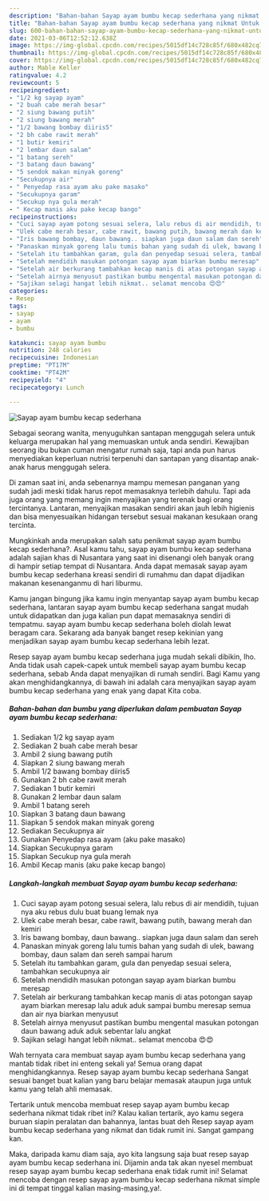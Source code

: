 ```yaml
---
description: "Bahan-bahan Sayap ayam bumbu kecap sederhana yang nikmat Untuk Jualan"
title: "Bahan-bahan Sayap ayam bumbu kecap sederhana yang nikmat Untuk Jualan"
slug: 600-bahan-bahan-sayap-ayam-bumbu-kecap-sederhana-yang-nikmat-untuk-jualan
date: 2021-03-06T12:52:12.638Z
image: https://img-global.cpcdn.com/recipes/5015df14c728c85f/680x482cq70/sayap-ayam-bumbu-kecap-sederhana-foto-resep-utama.jpg
thumbnail: https://img-global.cpcdn.com/recipes/5015df14c728c85f/680x482cq70/sayap-ayam-bumbu-kecap-sederhana-foto-resep-utama.jpg
cover: https://img-global.cpcdn.com/recipes/5015df14c728c85f/680x482cq70/sayap-ayam-bumbu-kecap-sederhana-foto-resep-utama.jpg
author: Mable Keller
ratingvalue: 4.2
reviewcount: 5
recipeingredient:
- "1/2 kg sayap ayam"
- "2 buah cabe merah besar"
- "2 siung bawang putih"
- "2 siung bawang merah"
- "1/2 bawang bombay diiris5"
- "2 bh cabe rawit merah"
- "1 butir kemiri"
- "2 lembar daun salam"
- "1 batang sereh"
- "3 batang daun bawang"
- "5 sendok makan minyak goreng"
- "Secukupnya air"
- " Penyedap rasa ayam aku pake masako"
- "Secukupnya garam"
- "Secukup nya gula merah"
- " Kecap manis aku pake kecap bango"
recipeinstructions:
- "Cuci sayap ayam potong sesuai selera, lalu rebus di air mendidih, tujuan nya aku rebus dulu buat buang lemak nya"
- "Ulek cabe merah besar, cabe rawit, bawang putih, bawang merah dan kemiri"
- "Iris bawang bombay, daun bawang.. siapkan juga daun salam dan sereh"
- "Panaskan minyak goreng lalu tumis bahan yang sudah di ulek, bawang bombay, daun salam dan sereh sampai harum"
- "Setelah itu tambahkan garam, gula dan penyedap sesuai selera, tambahkan secukupnya air"
- "Setelah mendidih masukan potongan sayap ayam biarkan bumbu meresap"
- "Setelah air berkurang tambahkan kecap manis di atas potongan sayap ayam biarkan meresap lalu aduk aduk sampai bumbu meresap semua dan air nya biarkan menyusut"
- "Setelah airnya menyusut pastikan bumbu mengental masukan potongan daun bawang aduk aduk sebentar lalu angkat"
- "Sajikan selagi hangat lebih nikmat.. selamat mencoba 😍😍"
categories:
- Resep
tags:
- sayap
- ayam
- bumbu

katakunci: sayap ayam bumbu 
nutrition: 248 calories
recipecuisine: Indonesian
preptime: "PT17M"
cooktime: "PT42M"
recipeyield: "4"
recipecategory: Lunch

---
```



![Sayap ayam bumbu kecap sederhana](https://img-global.cpcdn.com/recipes/5015df14c728c85f/680x482cq70/sayap-ayam-bumbu-kecap-sederhana-foto-resep-utama.jpg)

Sebagai seorang wanita, menyuguhkan santapan menggugah selera untuk keluarga merupakan hal yang memuaskan untuk anda sendiri. Kewajiban seorang ibu bukan cuman mengatur rumah saja, tapi anda pun harus menyediakan keperluan nutrisi terpenuhi dan santapan yang disantap anak-anak harus menggugah selera.

Di zaman  saat ini, anda sebenarnya mampu memesan panganan yang sudah jadi meski tidak harus repot memasaknya terlebih dahulu. Tapi ada juga orang yang memang ingin menyajikan yang terenak bagi orang tercintanya. Lantaran, menyajikan masakan sendiri akan jauh lebih higienis dan bisa menyesuaikan hidangan tersebut sesuai makanan kesukaan orang tercinta. 



Mungkinkah anda merupakan salah satu penikmat sayap ayam bumbu kecap sederhana?. Asal kamu tahu, sayap ayam bumbu kecap sederhana adalah sajian khas di Nusantara yang saat ini disenangi oleh banyak orang di hampir setiap tempat di Nusantara. Anda dapat memasak sayap ayam bumbu kecap sederhana kreasi sendiri di rumahmu dan dapat dijadikan makanan kesenanganmu di hari liburmu.

Kamu jangan bingung jika kamu ingin menyantap sayap ayam bumbu kecap sederhana, lantaran sayap ayam bumbu kecap sederhana sangat mudah untuk didapatkan dan juga kalian pun dapat memasaknya sendiri di tempatmu. sayap ayam bumbu kecap sederhana boleh diolah lewat beragam cara. Sekarang ada banyak banget resep kekinian yang menjadikan sayap ayam bumbu kecap sederhana lebih lezat.

Resep sayap ayam bumbu kecap sederhana juga mudah sekali dibikin, lho. Anda tidak usah capek-capek untuk membeli sayap ayam bumbu kecap sederhana, sebab Anda dapat menyajikan di rumah sendiri. Bagi Kamu yang akan menghidangkannya, di bawah ini adalah cara menyajikan sayap ayam bumbu kecap sederhana yang enak yang dapat Kita coba.

<!--inarticleads1-->

##### Bahan-bahan dan bumbu yang diperlukan dalam pembuatan Sayap ayam bumbu kecap sederhana:

1. Sediakan 1/2 kg sayap ayam
1. Sediakan 2 buah cabe merah besar
1. Ambil 2 siung bawang putih
1. Siapkan 2 siung bawang merah
1. Ambil 1/2 bawang bombay diiris5
1. Gunakan 2 bh cabe rawit merah
1. Sediakan 1 butir kemiri
1. Gunakan 2 lembar daun salam
1. Ambil 1 batang sereh
1. Siapkan 3 batang daun bawang
1. Siapkan 5 sendok makan minyak goreng
1. Sediakan Secukupnya air
1. Gunakan  Penyedap rasa ayam (aku pake masako)
1. Siapkan Secukupnya garam
1. Siapkan Secukup nya gula merah
1. Ambil  Kecap manis (aku pake kecap bango)




<!--inarticleads2-->

##### Langkah-langkah membuat Sayap ayam bumbu kecap sederhana:

1. Cuci sayap ayam potong sesuai selera, lalu rebus di air mendidih, tujuan nya aku rebus dulu buat buang lemak nya
1. Ulek cabe merah besar, cabe rawit, bawang putih, bawang merah dan kemiri
1. Iris bawang bombay, daun bawang.. siapkan juga daun salam dan sereh
1. Panaskan minyak goreng lalu tumis bahan yang sudah di ulek, bawang bombay, daun salam dan sereh sampai harum
1. Setelah itu tambahkan garam, gula dan penyedap sesuai selera, tambahkan secukupnya air
1. Setelah mendidih masukan potongan sayap ayam biarkan bumbu meresap
1. Setelah air berkurang tambahkan kecap manis di atas potongan sayap ayam biarkan meresap lalu aduk aduk sampai bumbu meresap semua dan air nya biarkan menyusut
1. Setelah airnya menyusut pastikan bumbu mengental masukan potongan daun bawang aduk aduk sebentar lalu angkat
1. Sajikan selagi hangat lebih nikmat.. selamat mencoba 😍😍




Wah ternyata cara membuat sayap ayam bumbu kecap sederhana yang mantab tidak ribet ini enteng sekali ya! Semua orang dapat menghidangkannya. Resep sayap ayam bumbu kecap sederhana Sangat sesuai banget buat kalian yang baru belajar memasak ataupun juga untuk kamu yang telah ahli memasak.

Tertarik untuk mencoba membuat resep sayap ayam bumbu kecap sederhana nikmat tidak ribet ini? Kalau kalian tertarik, ayo kamu segera buruan siapin peralatan dan bahannya, lantas buat deh Resep sayap ayam bumbu kecap sederhana yang nikmat dan tidak rumit ini. Sangat gampang kan. 

Maka, daripada kamu diam saja, ayo kita langsung saja buat resep sayap ayam bumbu kecap sederhana ini. Dijamin anda tak akan nyesel membuat resep sayap ayam bumbu kecap sederhana enak tidak rumit ini! Selamat mencoba dengan resep sayap ayam bumbu kecap sederhana nikmat simple ini di tempat tinggal kalian masing-masing,ya!.

